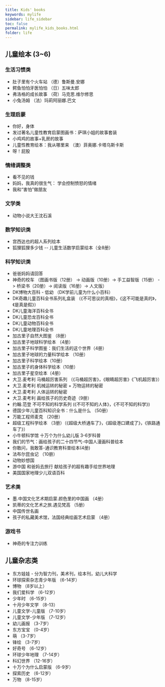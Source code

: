 ```yaml
---
title: Kids' books
keywords: mylife
sidebar: life_sidebar
toc: false
permalink: mylife_kids_books.html
folder: life
---
```


## 儿童绘本 (3~6)

### 生活习惯类

* 肚子里有个火车站 （德）鲁斯曼.安娜
* 鳄鱼怕怕牙医怕怕 （日）五味太郎
* 弗洛格的成长故事 （荷）马克思.维尔修思
* 小兔汤姆 （法）玛莉阿丽娜.巴文

### 生理启蒙

* 你好，身体
* 发过著名儿童性教育启蒙图画书：萨琪小姐的故事套装
* 小鸡鸡的故事+乳房的故事
* 儿童性教育绘本：我从哪里来 （澳）菲奥娜.卡塔乌斯卡斯
* 呀！屁股

### 情绪调整类

* 看不见的钱
* 妈妈，我真的很生气： 学会控制愤怒的情绪
* 我和“害怕”做朋友

### 文学类

* 动物小说大王沈石溪

### 数学知识类

* 宫西达也的超人系列绘本
* 狐狸狐狸多少钱 -- 儿童生活数学启蒙绘本（全8册）

### 科学知识类

* 爸爸妈妈请回答
* 神奇的校车 （图画书版（12册） -> 动画版（10册）-> 手工益智版（15册） -> 桥梁书（20册）-> 阅读版（16册）-> 人文版）
* DK博物大百科 - 低幼 （DK学前儿童为什么小百科）
* DK奇趣儿童百科全书系列礼盒装 （《不可思议的真相》，《这不可能是真的》，《是真是假》）
* DK儿童海洋百科全书
* DK儿童恐龙百科全书
* DK儿童动物百科全书
* DK儿童地理百科全书
* 加古里子自然大图鉴 （8册）
* 加古里子地球科学绘本 （4册）
* 加古里子科学图鉴：我们生活的这个世界（4册）
* 加古里子地球的力量科学绘本 （10册）
* 加古里子科学绘本（10册）
* 加古里子的身体科学绘本（10册）
* 加古里子星空绘本（4册）
* 大卫.麦考利 马桶超厉害系列 （《马桶超厉害》，《眼睛超厉害》《飞机超厉害》）
* 大卫.麦考利 机械运转的秘密 + 万物运转的秘密
* 大卫.麦考利 人体运转的秘密
* 大卫.麦考利 画给孩子的历史奇迹（9册）
* 约翰.范登 不可不知的科学系列 (《不可不知的人体》，《不可不知的科学》)
* 德国少年儿童百科知识全书：什么是什么 （50册）
* 万能工程师麦克 （20册）
* 超级工程科学绘本 （3册）（《超级大桥通车了》，《超级港口建成了》，《铁路通车了》） 
* 小牛顿科学馆 十万个为什么幼儿版 3-6岁科普
* 我们的节气：画给孩子的二十四节气-中国人漫画科普绘本
* 你敢问，我敢答-通识教育科普绘本(4册)
* 法布尔昆虫记 （10册）
* 动物妙想国
* 游中国 和爸妈去旅行 献给孩子的超有趣手绘世界地理
* 美国国家地理少儿双语百科

### 艺术类

* 墨.中国文化艺术期启蒙.颜色里的中国画 （4册）
* 凯蒂的文化艺术之旅.遇见梵高 （5册）
* 中国传世名画
* 孩子的私藏美术馆，法国经典绘画艺术启蒙 （4册）

### 游戏书

* 神奇的专注力训练

## 儿童杂志类

* 东方娃娃 - 分为智力刊，美术刊，绘本刊，幼儿大科学
* 环球探索杂志青少年版 （6-14岁）
* 博物 （8岁以上）
* 我们爱科学 （6-12岁）
* 少年时 （6-15岁）
* 十月少年文学 （8-13）
* 儿童文学-儿童版 （7-10岁）
* 儿童文学-少年版 （7-12岁）
* 幼儿画报 （3-7岁）
* 东方宝宝 （0-4岁）
* 萌 （3-7岁）
* 锋绘 （3-7岁）
* 好奇号 （6-12岁）
* 环球少年地理 （7-14岁）
* 科幻世界 （12-16岁）
* 十万个为什么启蒙版 （6-9岁）
* 探索历史 （6-12岁）
* 万物 （8-15岁）